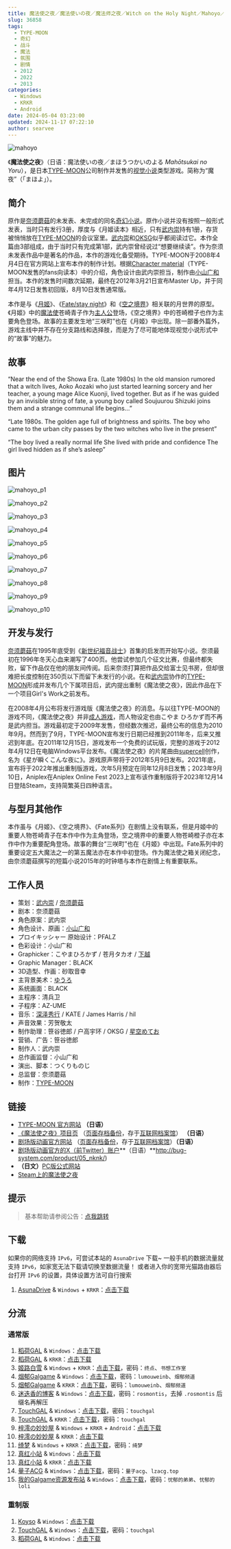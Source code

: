 ```yaml
---
title: 魔法使之夜／魔法使いの夜／魔法师之夜／Witch on the Holy Night／Mahoyo／魔夜 通常 HD 高清 重置 重制
slug: 36858
tags:
  - TYPE-MOON
  - 奇幻
  - 战斗
  - 魔法
  - 氛围
  - 剧情
  - 2012
  - 2022
  - 2013
categories:
  - Windows
  - KRKR
  - Android
date: 2024-05-04 03:23:00
updated: 2024-11-17 07:22:10
author: searvee
---
```


![mahoyo](https://static.saop.cc/vns/img/mahoyo.webp)

《**魔法使之夜**》（日语：魔法使いの夜／まほうつかいのよる *Mahōtsukai no Yoru*），是日本[TYPE-MOON](https://zh.wikipedia.org/wiki/TYPE-MOON)公司制作并发售的[视觉小说](https://zh.wikipedia.org/wiki/视觉小说)类型游戏。简称为“魔夜”（「まほよ」）。

<!--more-->

## 简介

原作是[奈须蘑菇](https://zh.wikipedia.org/wiki/奈须蘑菇)的未发表、未完成的同名[奇幻小说](https://zh.wikipedia.org/wiki/奇幻小说)。原作小说并没有按照一般形式发表，当时只有发行3册，厚度与《月姬读本》相近，只有[武内崇](https://zh.wikipedia.org/wiki/武内崇)持有1册，存货被悄悄放在[TYPE-MOON](https://zh.wikipedia.org/wiki/TYPE-MOON)的会议室里。[武内崇](https://zh.wikipedia.org/wiki/武内崇)和[OKSG](https://zh.wikipedia.org/w/index.php?title=OKSG&action=edit&redlink=1)似乎都阅读过它。本作全篇由3部组成，由于当时只有完成第1部，武内崇曾经说过“想要继续读”。作为奈须未发表作品中是著名的作品，本作的游戏化备受期待。TYPE-MOON于2008年4月4日在官方网站上宣布本作的制作计划。根据[Character material](https://zh.wikipedia.org/w/index.php?title=Character_material&action=edit&redlink=1)（TYPE-MOON发售的fans向读本）中的介绍，角色设计由武内崇担当，制作由[小山广和](https://zh.wikipedia.org/wiki/小山廣和)担当。本作的发售时间数次延期，最终在2012年3月21日宣布Master Up，并于同年4月12日发售初回版，8月10日发售通常版。

本作是与《[月姬](https://zh.wikipedia.org/wiki/月姬)》、《[Fate/stay night](https://zh.wikipedia.org/wiki/Fate/stay_night)》和《[空之境界](https://zh.wikipedia.org/wiki/空之境界)》相关联的月世界的原型。《月姬》中的[魔法使](https://zh.wikipedia.org/wiki/魔法使)苍崎青子作为[主人公](https://zh.wikipedia.org/wiki/主人公)登场，《空之境界》中的苍崎橙子也作为主要角色登场。故事的主要发生地“三咲町”也在《月姬》中出现。除一部番外篇外，游戏主线中并不存在分支路线和选择肢，而是为了尽可能地体现视觉小说形式中的“故事”的魅力。

## 故事

“Near the end of the Showa Era. (Late 1980s)
In the old mansion rumored that a witch lives, Aoko Aozaki who just started learning sorcery and her teacher, a young mage Alice Kuonji, lived together.
But as if he was guided by an invisible string of fate, a young boy called Soujuurou Shizuki joins them and a strange communal life begins…”

“Late 1980s. The golden age full of brightness and spirits. The boy who came to the urban city passes by the two witches who live in the present”

“The boy lived a really normal life
She lived with pride and confidence
The girl lived hidden as if she’s asleep”

## 图片

![mahoyo_p1](https://static.saop.cc/vns/img/mahoyo_p1.webp)

![mahoyo_p2](https://static.saop.cc/vns/img/mahoyo_p2.webp)

![mahoyo_p3](https://static.saop.cc/vns/img/mahoyo_p3.webp)

![mahoyo_p4](https://static.saop.cc/vns/img/mahoyo_p4.webp)

![mahoyo_p5](https://static.saop.cc/vns/img/mahoyo_p5.webp)

![mahoyo_p6](https://static.saop.cc/vns/img/mahoyo_p6.webp)

![mahoyo_p7](https://static.saop.cc/vns/img/mahoyo_p7.webp)

![mahoyo_p8](https://static.saop.cc/vns/img/mahoyo_p8.webp)

![mahoyo_p9](https://static.saop.cc/vns/img/mahoyo_p9.webp)

![mahoyo_p10](https://static.saop.cc/vns/img/mahoyo_p10.webp)

## 开发与发行

[奈须蘑菇](https://zh.wikipedia.org/wiki/奈须蘑菇)在1995年底受到《[新世纪福音战士](https://zh.wikipedia.org/wiki/新世纪福音战士)》首集的启发而开始写小说。奈须最初在1996年冬天心血来潮写了400页。他尝试参加几个征文比赛，但最终都失败，留下作品仅在他的朋友间传阅。后来奈须打算把作品交给富士见书房，但却很难把长度控制在350页以下而留下未发行的小说。在和[武内崇](https://zh.wikipedia.org/wiki/武内崇)协作的[TYPE-MOON](https://zh.wikipedia.org/wiki/TYPE-MOON)形成并发布几个下属项目后，武内提出重制《魔法使之夜》，因此作品在下一个项目Girl's Work之前发布。

在2008年4月公布将发行游戏版《魔法使之夜》的消息。与以往TYPE-MOON的游戏不同，《魔法使之夜》并非[成人游戏](https://zh.wikipedia.org/wiki/成人電子遊戲)，而人物设定也由こやま ひろかず而不再是武内担当。游戏最初定于2009年发售，但经数次推迟，最终公布的信息为2010年9月。然而到了9月，TYPE-MOON宣布发行日期已经推到2011年冬，后来又推迟到年底。在2011年12月15日，游戏发布一个免费的试玩版，完整的游戏于2012年4月12日在电脑Windows平台发布。《魔法使之夜》的片尾曲由[supercell](https://zh.wikipedia.org/wiki/Supercell_(樂團))创作，名为《星が瞬くこんな夜に》。游戏原声带将于2012年5月9日发布。2021年底，宣布将于2022年推出重制版游戏，次年5月预定在同年12月8日发售；2023年9月10日，Aniplex在Aniplex Online Fest 2023上宣布该作重制版将于2023年12月14日登陆Steam，支持简繁英日四种语言。

## 与型月其他作

本作虽与《月姬》、《空之境界》、《Fate系列》在剧情上没有联系，但是月姬中的重要人物苍崎青子在本作中作为主角登场，空之境界中的重要人物苍崎橙子亦在本作中作为重要配角登场。故事的舞台“三咲町”也在《月姬》中出现。Fate系列中的重要设定五大魔法之一的第五魔法亦在本作中初登场。作为魔法使之箱关闭纪念，由奈须蘑菇撰写的短篇小说2015年的时钟塔与本作在剧情上有重要联系。

## 工作人员

- 策划：[武内崇](https://zh.wikipedia.org/wiki/武内崇) / [奈须蘑菇](https://zh.wikipedia.org/wiki/奈须蘑菇)
- 剧本：奈须蘑菇
- 角色原案：武内崇
- 角色设计、原画：[小山广和](https://zh.wikipedia.org/wiki/小山廣和)
- プロイキッシャー 原始设计：PFALZ
- 色彩设计：小山广和
- Graphicker：こやまひろかず / 苍月タカオ / [下越](https://zh.wikipedia.org/w/index.php?title=Simo氏&action=edit&redlink=1)
- Graphic Manager：BLACK
- 3D造型、作画：砂取音幸
- 主背景美术：[ゆうろ](https://zh.wikipedia.org/w/index.php?title=ゆうろ&action=edit&redlink=1)
- 系统画面：BLACK
- 主程序：清兵卫
- 子程序：AZ-UME
- 音乐：[深泽秀行](https://zh.wikipedia.org/wiki/深澤秀行) / KATE / James Harris / hil
- 声音效果：芳贺敬太
- 制作助理：笹谷徳郎 / 户高宇环 / OKSG / [星空めてお](https://zh.wikipedia.org/wiki/星空めてお)
- 营销、广告：笹谷徳郎
- 制作人：武内崇
- 总作画监督：小山广和
- 演出、脚本：つくりものじ
- 总监督：奈须蘑菇
- 制作：[TYPE-MOON](https://zh.wikipedia.org/wiki/TYPE-MOON)

## 链接

- [TYPE-MOON 官方网站](https://web.archive.org/web/20101224122156/http://typemoon.com/index.html) **（日语）**
- [《魔法使之夜》项目页](http://www.typemoon.com/products/mahoyo/index.html) （[页面存档备份](https://web.archive.org/web/20210501132545/http://www.typemoon.com/products/mahoyo/index.html)，存于[互联网档案馆](https://zh.wikipedia.org/wiki/互联网档案馆)） **（日语）**
- [剧场版动画官方网站](https://mahoyo-movie.com/) （[页面存档备份](https://web.archive.org/web/20220602154212/https://mahoyo-movie.com/)，存于[互联网档案馆](https://zh.wikipedia.org/wiki/互联网档案馆)）**（日语）**
- [剧场版动画官方的X（前Twitter）账户](https://twitter.com/mahoyo_movie)**（日语）**http://bug-system.com/product/05_nknk/)
- **（日文）**[PC版公式网站](http://typemoon.com/products/mahoyo/windows/)
- [Steam上的魔法使之夜](https://store.steampowered.com/app/2052410/_/)

## 提示

> 基本帮助请参阅公告：[点我跳转](/)

## 下载

如果你的网络支持 `IPv6`，可尝试本站的 `AsunaDrive` 下载~
一般手机的数据流量就支持 `IPv6`，如家宽无法下载请切换至数据流量！
或者进入你的宽带光猫路由器后台打开 `IPv6` 的设置，具体设置方法可自行搜索

1. [AsunaDrive](https://drive.saop.cc/) & `Windows` + `KRKR`：[点击下载](https://drive.saop.cc/VNS/%E9%AD%94%E6%B3%95%E4%BD%BF%E4%B9%8B%E5%A4%9C)

## 分流

### 通常版

1. [稻荷GAL](https://inarigal.com/) & `Windows`：[点击下载](https://inarigal.com/detail/517)
2. [稻荷GAL](https://inarigal.com/) & `KRKR`：[点击下载](https://inarigal.com/detail/4109)
3. [姬路白雪](https://pan.jlbx.xyz/) & `Windows` + `KRKR`：[点击下载](https://pan.jlbx.xyz/?s=%E9%AD%94%E6%B3%95%E4%BD%BF%E4%B9%8B%E5%A4%9C)，密码：`终点`、`书想工作室`
4. [烟郁Galgame](https://yanyugal.top/) & `Windows`：[点击下载](https://yanyugal.top/disk1/%E5%B0%8F%E5%B0%8F%E7%9A%84%E5%88%86%E4%BA%AB%EF%BC%88PC%EF%BC%86%E5%AE%89%E5%8D%93%EF%BC%89/PC/galgame/%E9%AD%94%E6%B3%95%E4%BD%BF%E4%B9%8B%E5%A4%9C)，密码：`lumouweinb`、`烟郁频道`
5. [烟郁Galgame](https://yanyugal.top/) & `KRKR`：[点击下载](https://yanyugal.top/d/disk1/%E5%B0%8F%E5%B0%8F%E7%9A%84%E5%88%86%E4%BA%AB%EF%BC%88PC%EF%BC%86%E5%AE%89%E5%8D%93%EF%BC%89/%E5%AE%89%E5%8D%93/krkr/%E9%AD%94%E6%B3%95%E4%BD%BF%E4%B9%8B%E5%A4%9C.7z)，密码：`lumouweinb`、`烟郁频道`
6. [迷迭香的博客](https://rosmontis.com/) & `Windows`：[点击下载](https://drive.rosmontis.com/s/Z5OF7)，密码：`rosmontis`，去掉 `.rosmontis` 后缀名再解压
7. [TouchGAL](https://www.touchgal.us/) & `Windows`：[点击下载](https://pan.touchgal.net/s/7j0fX)，密码：`touchgal`
8. [TouchGAL](https://www.touchgal.us/) & `KRKR`：[点击下载](https://pan.touchgal.net/s/gZdIL)，密码：`touchgal`
9. [梓澪の妙妙屋](https://zi0.cc/) & `Windows` + `KRKR` + `Android`：[点击下载](https://zi0.cc/,%E3%80%90ADV-%E5%86%92%E9%99%A9%E6%B8%B8%E6%88%8F%E3%80%91/%E3%80%90PC+%E5%AE%89%E5%8D%93%E3%80%91%E9%AD%94%E6%B3%95%E4%BD%BF%E4%B9%8B%E5%A4%9C?from=search)
10. [梓澪の妙妙屋](https://zi0.cc/) & `KRKR`：[点击下载](https://zi0.cc/%60%E3%80%90%E5%BD%92%20%E6%A1%A3%E3%80%91/%E3%80%90KRKR%E5%90%88%E9%9B%86%E3%80%91/2/%E9%AD%94%E6%B3%95%E4%BD%BF%E4%B9%8B%E5%A4%9C.exe?from=search)
11. [绮梦](https://acgs.one/) & `Windows` + `KRKR`：[点击下载](https://acgs.one/down_html/?url=game/%E9%AD%94%E6%B3%95%E4%BD%BF%E4%B9%8B%E5%A4%9C&name=%E9%AD%94%E6%B3%95%E4%BD%BF%E4%B9%8B%E5%A4%9C)，密码：`绮梦`
12. [真红小站](https://www.shinnku.com/) & `Windows`：[点击下载](https://www.shinnku.com/api/download/0/win/%E9%AD%94%E6%B3%95%E4%BD%BF%E4%B9%8B%E5%A4%9C.7z)
13. [真红小站](https://www.shinnku.com/) & `KRKR`：[点击下载](https://www.shinnku.com/api/download/0/krkr/%E9%AD%94%E6%B3%95%E4%BD%BF%E4%B9%8B%E5%A4%9C.7z)
14. [量子ACG](https://lzacg.org/) & `Windows`：[点击下载](https://lzacg.org/4639)，密码：`量子acg`、`lzacg.top`
15. [我的Galgame资源发布站](https://www.ttloli.com/) & `Windows`：[点击下载](https://www.ttloli.com/mofashizhiye.html)，密码：`忧郁的弟弟`、`忧郁的loli`

### 重制版

1. [Koyso](https://koyso.com/) & `Windows`：[点击下载](https://koyso.com/game/694)
2. [TouchGAL](https://www.touchgal.us/) & `Windows`：[点击下载](https://pan.touchgal.net/s/wlPGTv)，密码：`touchgal`
3. [稻荷GAL](https://inarigal.com/) & `Windows`：[点击下载](https://inarigal.com/detail/517)

